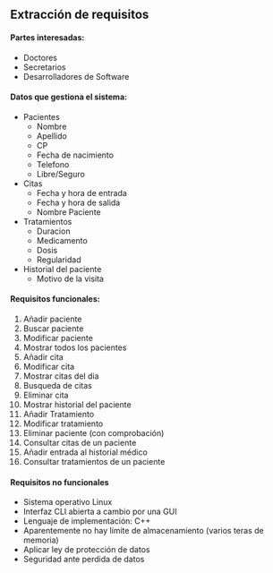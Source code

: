 ## Extracción de requisitos

#### Partes interesadas:
* Doctores
* Secretarios
* Desarrolladores de Software


#### Datos que gestiona el sistema:
* Pacientes
	* Nombre
	* Apellido
	* CP
	* Fecha de nacimiento
	* Telefono
	* Libre/Seguro
* Citas
	* Fecha y hora de entrada
	* Fecha y hora de salida
	* Nombre Paciente
* Tratamientos
	* Duracion
	* Medicamento
	* Dosis
	* Regularidad
* Historial del paciente
	* Motivo de la visita

#### Requisitos funcionales:		
1. Añadir paciente
1. Buscar paciente
1. Modificar paciente
1. Mostrar todos los pacientes
1. Añadir cita
1. Modificar cita
1. Mostrar citas del dia
1. Busqueda de citas
1. Eliminar cita
1. Mostrar historial del paciente
1. Añadir Tratamiento
1. Modificar tratamiento
1. Eliminar paciente (con comprobación)
1. Consultar citas de un paciente
1. Añadir entrada al historial médico
1. Consultar tratamientos de un paciente


#### Requisitos no funcionales
* Sistema operativo Linux
* Interfaz CLI abierta a cambio por una GUI
* Lenguaje de implementación: C++
* Aparentemente no hay límite de almacenamiento (varios teras de memoria)
* Aplicar ley de protección de datos 
* Seguridad ante perdida de datos
